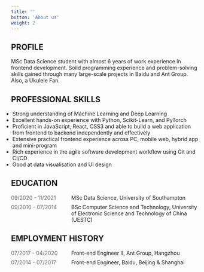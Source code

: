 ```yaml
---
title: ''
button: 'About us'
weight: 2
---
```


## PROFILE

MSc Data Science student with almost 6 years of work experience in frontend development. Solid programming experience and problem-solving skills gained through many large-scale projects in Baidu and Ant Group. Also, a Ukulele Fan.



<style>
.timeline p {
  margin: 0;
}
.timeline .time {
  margin-right: 28px;
  color: rgba(0,0,0,0.6);
  min-width: 133px;
}
.timeline {
  display: flex;
  justify-content: flex-start;
  align-items: flex-start;
}
.timeline+.timeline {
  margin-top: 8px;
}
li {
  margin-left: -20px
}


</style>



## PROFESSIONAL SKILLS

- Strong understanding of Machine Learning and Deep Learning 
- Excellent hands-on experience with Python, Scikit-Learn, and PyTorch
- Proficient in JavaScript, React, CSS3 and able to build a web application from frontend to backend independently and effectively
- Extensive practical frontend experience across PC, mobile web, hybrid app and mini-program
- Rich experience in the agile software development workflow using Git and CI/CD
- Good at data visualisation and UI design



## EDUCATION



<section >
<div class="timeline">
  <p class="time">09/2020 - 11/2021</p>
  <p>MSc Data Science, University of Southampton</p>
</div>
<div class="timeline">
  <p class="time">09/2010 - 07/2014</p>
  <p>BSc Computer Science and Technology, University of Electronic Science and Technology of China (UESTC) </p>
</div>
</section>



## EMPLOYMENT HISTORY

<section>
<div class="timeline work-item">
  <p class="time">07/2017 - 04/2020</p>
  <p class="work-title">Front-end Engineer II, Ant Group, Hangzhou</p>
</div>
<div class="timeline work-item">
  <p class="time">07/2014 - 07/2017</p>
  <p class="work-title">Front-end Engineer, Baidu, Beijing & Shanghai</p>
</div>
</section>
